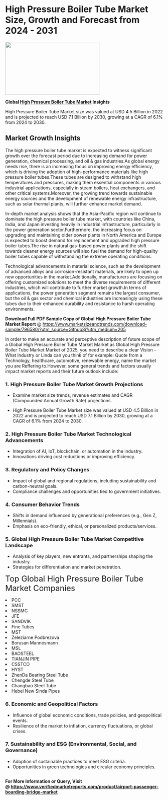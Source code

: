 <H1>High Pressure Boiler Tube Market Size, Growth and Forecast from 2024 - 2031</H1><img class="aligncenter size-medium wp-image-584254" src="https://thirdeyenews.in/wp-content/uploads/2024/09/Global-Market-Research-300x168.jpeg" alt="" width="300" height="168" /><p><strong>Global&nbsp;<a href="https://www.marketsizeandtrends.com/download-sample/796580/?utm_source=Github8j?utm_medium=205">High Pressure Boiler Tube Market</a> Insights</strong></p><p>High Pressure Boiler Tube Market size was valued at USD 4.5 Billion in 2022 and is projected to reach USD 7.1 Billion by 2030, growing at a CAGR of 6.1% from 2024 to 2030.</p><p><h2>Market Growth Insights</h2> <p>The high pressure boiler tube market is expected to witness significant growth over the forecast period due to increasing demand for power generation, chemical processing, and oil & gas industries.As global energy needs rise, there is an increasing focus on improving energy efficiency, which is driving the adoption of high-performance materials like high pressure boiler tubes.These tubes are designed to withstand high temperatures and pressures, making them essential components in various industrial applications, especially in steam boilers, heat exchangers, and other critical systems.Moreover, the growing trend towards sustainable energy sources and the development of renewable energy infrastructure, such as solar thermal plants, will further enhance market demand.</p> <p>In-depth market analysis shows that the Asia-Pacific region will continue to dominate the high pressure boiler tube market, with countries like China, India, and Japan investing heavily in industrial infrastructure, particularly in the power generation sector.Furthermore, the increasing focus on upgrading and maintaining older power plants in North America and Europe is expected to boost demand for replacement and upgraded high pressure boiler tubes.The rise in natural gas-based power plants and the shift towards cleaner energy sources will also fuel the demand for high-quality boiler tubes capable of withstanding the extreme operating conditions.</p> <p>Technological advancements in material science, such as the development of advanced alloys and corrosion-resistant materials, are likely to open up new opportunities in the market.Additionally, manufacturers are focusing on offering customized solutions to meet the diverse requirements of different industries, which will contribute to further market growth.In terms of applications, the power generation segment remains the largest consumer, but the oil & gas sector and chemical industries are increasingly using these tubes due to their enhanced durability and resistance to harsh operating environments.</p> <p><span class=""><strong>Download Full PDF Sample Copy of Global High Pressure Boiler Tube Market Report</strong> @ <a href="https://www.marketsizeandtrends.com/download-sample/796580/?utm_source=Github8j?utm_medium=205" target="_blank">https://www.marketsizeandtrends.com/download-sample/796580/?utm_source=Github8j?utm_medium=205</a></span></p><p>In order to make an accurate and perceptive description of future scope of a Global&nbsp;High Pressure Boiler Tube Market Market as Global&nbsp;High Pressure Boiler Tube Market Market of 2025, you need to describe a clear Vision &ndash; What Industry or Linda can you think of for example: Quote from a Technology, healthcare, automotive, renewable energy, name the market you are Reffering to.However, some general trends and factors usually impact market reports and their future outlook include:</p><h3>1.&nbsp;<strong>High Pressure Boiler Tube Market Growth Projections</strong></h3><ul><li>Examine market size trends, revenue estimates and CAGR (Compounded Annual Growth Rate) projections.</li><li><p>High Pressure Boiler Tube Market size was valued at USD 4.5 Billion in 2022 and is projected to reach USD 7.1 Billion by 2030, growing at a CAGR of 6.1% from 2024 to 2030.</p></li></ul><h3>2.&nbsp;<strong>High Pressure Boiler Tube Market Technological Advancements</strong></h3><ul><li>Integration of AI, IoT, blockchain, or automation in the industry.</li><li>Innovations driving cost reductions or improving efficiency.</li></ul><h3>3.&nbsp;<strong>Regulatory and Policy Changes</strong></h3><ul><li>Impact of global and regional regulations, including sustainability and carbon-neutral goals.</li><li>Compliance challenges and opportunities tied to government initiatives.</li></ul><h3>4.&nbsp;<strong>Consumer Behavior Trends</strong></h3><ul><li>Shifts in demand influenced by generational preferences (e.g., Gen Z, Millennials).</li><li>Emphasis on eco-friendly, ethical, or personalized products/services.</li></ul><h3>5.&nbsp;<strong>Global High Pressure Boiler Tube Market Competitive Landscape</strong></h3><ul><li>Analysis of key players, new entrants, and partnerships shaping the industry.</li><li>Strategies for differentiation and market penetration.</li></ul><p data-pm-slice="1 1 []"><span style="color: inherit; font-family: inherit; font-size: 25px;">Top Global High Pressure Boiler Tube Market Companies</span></p><div class="" data-test-id=""><p><li> PCC</li><li> SMST</li><li> NSSMC</li><li> JFE</li><li> SANDVIK</li><li> Fine Tubes</li><li> MST</li><li> Zeleziarne Podbrezova</li><li> Borusan Mannesmann</li><li> MSL</li><li> BAOSTEEL</li><li> TIANJIN PIPE</li><li> CSSTCO</li><li> HYST</li><li> ZhenDa Bearing Steel Tube</li><li> Chengde Steel Tube</li><li> Changbao Steel Tube</li><li> Hebei New Sinda Pipes</li></p></div><h3>6.&nbsp;<strong>Economic and Geopolitical Factors</strong></h3><ul><li>Influence of global economic conditions, trade policies, and geopolitical events.</li><li>Resilience of the market to inflation, currency fluctuations, or global crises.</li></ul><h3>7.&nbsp;<strong>Sustainability and ESG (Environmental, Social, and Governance)</strong></h3><ul><li>Adoption of sustainable practices to meet ESG criteria.</li><li>Opportunities in green technologies and circular economy principles.</li></ul><h2><strong style="font-size: 14px;">For More Information or Query, Visit @&nbsp;</strong><a style="background-color: #ffffff; font-size: 14px;" href="https://www.marketsizeandtrends.com/report/high-pressure-boiler-tube-market/" target="_blank">https://www.verifiedmarketreports.com/product/airport-passenger-boarding-bridge-market</a></h2>